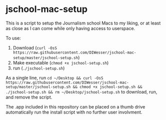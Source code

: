 # jschool-mac-setup

This is a script to setup the Journalism school Macs to my liking, or at least as close as I can come while only having access to userspace.  

To use:  

1. Download (`curl -OsS https://raw.githubusercontent.com/DIWesser/jschool-mac-setup/master/jschool-setup.sh`)
2. Make executable (`chmod +x jschool-setup.sh`)
3. run (`./jschool-setup.sh`)

As a single line, run `cd ~/Desktop && curl -OsS https://raw.githubusercontent.com/DIWesser/jschool-mac-setup/master/jschool-setup.sh && chmod +x jschool-setup.sh && ./jschool-setup.sh && rm ~/Desktop/jschool-setup.sh` to download, run, and remove the script.  

The .app included in this repository can be placed on a thumb drive automatically run the install script with no further user involvment.  
